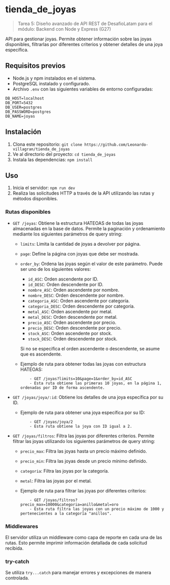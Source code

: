 # tienda_de_joyas 

>Tarea 5: Diseño avanzado de API REST de DesafioLatam para el módulo: Backend con Node y Express (G27)

API para gestionar joyas. Permite obtener información sobre las joyas disponibles, filtrarlas por diferentes criterios y obtener detalles de una joya específica.

## Requisitos previos

- Node.js y npm instalados en el sistema.
- PostgreSQL instalado y configurado.
- Archivo `.env` con las siguientes variables de entorno configuradas:

```
DB_HOST=localhost
DB_PORT=5432
DB_USER=postgres
DB_PASSWORD=postgres
DB_NAME=joyas
```

## Instalación

1. Clona este repositorio: `git clone https://github.com/Leonardo-villagran/tienda_de_joyas`
2. Ve al directorio del proyecto: `cd tienda_de_joyas`
3. Instala las dependencias: `npm install`


## Uso

1. Inicia el servidor: `npm run dev`
2. Realiza las solicitudes HTTP a través de la API utilizando las rutas y métodos disponibles.

### Rutas disponibles

- `GET /joyas`: Obtiene la estructura HATEOAS de todas las joyas almacenadas en la base de datos. Permite la paginación y ordenamiento mediante los siguientes parámetros de query string:
  - `limits`: Limita la cantidad de joyas a devolver por página.
  - `page`: Define la página con joyas que debe ser mostrada.
  - `order_by`: Ordena las joyas según el valor de este parámetro. Puede ser uno de los siguientes valores:
    - `id_ASC`: Orden ascendente por ID.
    - `id_DESC`: Orden descendente por ID.
    - `nombre_ASC`: Orden ascendente por nombre.
    - `nombre_DESC`: Orden descendente por nombre.
    - `categoria_ASC`: Orden ascendente por categoría.
    - `categoria_DESC`: Orden descendente por categoría.
    - `metal_ASC`: Orden ascendente por metal.
    - `metal_DESC`: Orden descendente por metal.
    - `precio_ASC`: Orden ascendente por precio.
    - `precio_DESC`: Orden descendente por precio.
    - `stock_ASC`: Orden ascendente por stock.
    - `stock_DESC`: Orden descendente por stock.
    
    Si no se especifica el orden ascendente o descendente, se asume que es ascendente.

  - Ejemplo de ruta para obtener todas las joyas con estructura HATEOAS:
    ```
        - GET /joyas?limits=10&page=1&order_by=id_ASC
        - Esta ruta obtiene las primeras 10 joyas, en la página 1, ordenadas por ID de forma ascendente.
    ```

- `GET /joyas/joya/:id`: Obtiene los detalles de una joya específica por su ID.

  - Ejemplo de ruta para obtener una joya específica por su ID:
    ```
        - GET /joyas/joya/2
        - Esta ruta obtiene la joya con ID igual a 2.
    ```

- `GET /joyas/filtros`: Filtra las joyas por diferentes criterios. Permite filtrar las joyas utilizando los siguientes parámetros de query string:
  - `precio_max`: Filtra las joyas hasta un precio máximo definido.
  - `precio_min`: Filtra las joyas desde un precio mínimo definido.
  - `categoria`: Filtra las joyas por la categoría.
  - `metal`: Filtra las joyas por el metal.

  - Ejemplo de ruta para filtrar las joyas por diferentes criterios:
    ```
        - GET /joyas/filtros?precio_max=10000&categoria=anillo&metal=oro
        - Esta ruta filtra las joyas con un precio máximo de 1000 y pertenecientes a la categoría "anillos".
    ```

### Middlewares

El servidor utiliza un middleware como capa de reporte en cada una de las rutas. Esto permite imprimir información detallada de cada solicitud recibida.

### try-catch

Se utiliza `try...catch` para manejar errores y excepciones de manera controlada.
